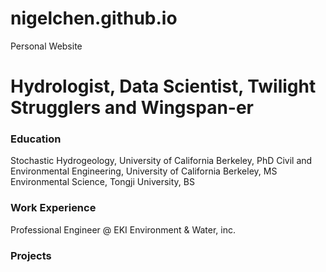 # nigelchen.github.io
Personal Website

# Hydrologist, Data Scientist, Twilight Strugglers and Wingspan-er

### Education
Stochastic Hydrogeology, University of California Berkeley, PhD
Civil and Environmental Engineering, University of California Berkeley, MS
Environmental Science, Tongji University, BS

### Work Experience
Professional Engineer @ EKI Environment & Water, inc. 

### Projects


